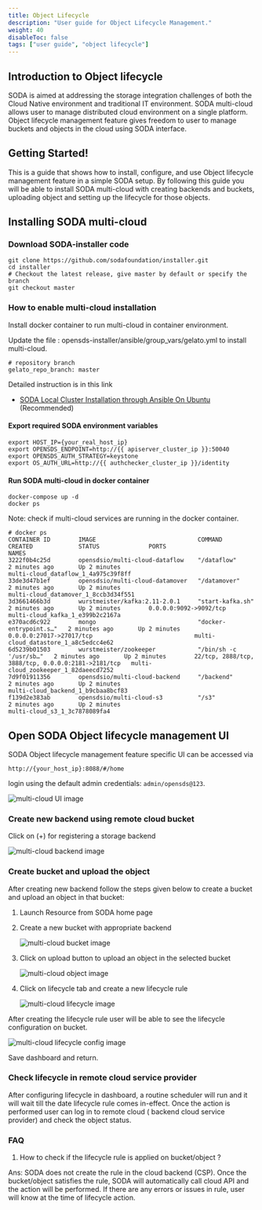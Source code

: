 ```yaml
---
title: Object Lifecycle
description: "User guide for Object Lifecycle Management."
weight: 40
disableToc: false
tags: ["user guide", "object lifecycle"] 
---
```


## Introduction to Object lifecycle
SODA is aimed at addressing the storage integration challenges of both the Cloud Native environment and traditional IT environment. SODA multi-cloud allows user to manage distributed cloud environment on a single platform. Object lifecycle management feature gives freedom to user to manage buckets and objects in the cloud using SODA interface.

## Getting Started!
This is a guide that shows how to install, configure, and use Object lifecycle management feature in a simple SODA setup.
By following this guide you will be able to install SODA multi-cloud with creating backends and buckets, uploading object and setting up the lifecycle for those objects.

## Installing SODA multi-cloud

### Download SODA-installer code

```cassandraql
git clone https://github.com/sodafoundation/installer.git
cd installer
# Checkout the latest release, give master by default or specify the branch 
git checkout master
```

### How to enable multi-cloud installation
  
Install docker container to run multi-cloud in container environment.
 
Update the file : opensds-installer/ansible/group_vars/gelato.yml to install multi-cloud.
```cassandraql
# repository branch
gelato_repo_branch: master
```
Detailed instruction is in this link

- [SODA Local Cluster Installation through Ansible On Ubuntu](https://github.com/opensds/opensds/wiki/OpenSDS-Cluster-Installation-through-Ansible) (Recommended)

#### Export required SODA  environment variables
```
export HOST_IP={your_real_host_ip}
export OPENSDS_ENDPOINT=http://{{ apiserver_cluster_ip }}:50040
export OPENSDS_AUTH_STRATEGY=keystone
export OS_AUTH_URL=http://{{ authchecker_cluster_ip }}/identity
```
#### Run SODA multi-cloud in docker container
```
docker-compose up -d
docker ps 
   ```
Note: check if multi-cloud services are running in the docker container.
```cassandraql
# docker ps
CONTAINER ID        IMAGE                             COMMAND                  CREATED             STATUS              PORTS                                                NAMES
3222f0b4c25d        opensdsio/multi-cloud-dataflow    "/dataflow"              2 minutes ago       Up 2 minutes                                                             multi-cloud_dataflow_1_4a975c39f8ff
33de3d47b1ef        opensdsio/multi-cloud-datamover   "/datamover"             2 minutes ago       Up 2 minutes                                                             multi-cloud_datamover_1_8ccb3d34f551
3d3661466b3d        wurstmeister/kafka:2.11-2.0.1     "start-kafka.sh"         2 minutes ago       Up 2 minutes        0.0.0.0:9092->9092/tcp                               multi-cloud_kafka_1_e399b2c2167a
e370acd6c922        mongo                             "docker-entrypoint.s…"   2 minutes ago       Up 2 minutes        0.0.0.0:27017->27017/tcp                             multi-cloud_datastore_1_a8c5edcc4e62
6d5239b01503        wurstmeister/zookeeper            "/bin/sh -c '/usr/sb…"   2 minutes ago       Up 2 minutes        22/tcp, 2888/tcp, 3888/tcp, 0.0.0.0:2181->2181/tcp   multi-cloud_zookeeper_1_82daeecd7252
7d9f01911356        opensdsio/multi-cloud-backend     "/backend"               2 minutes ago       Up 2 minutes                                                             multi-cloud_backend_1_b9cbaa8bcf83
f139d2e383ab        opensdsio/multi-cloud-s3          "/s3"                    2 minutes ago       Up 2 minutes                                                             multi-cloud_s3_1_3c7878089fa4
```

## Open SODA Object lifecycle management UI

SODA Object lifecycle management feature specific UI can be accessed via

`http://{your_host_ip}:8088/#/home`

login  using the default admin credentials: `admin/opensds@123`. 

![multi-cloud UI image  ](opensds_home.PNG?raw=true)

### Create  new backend  using remote cloud bucket
Click on (+) for registering a storage backend

![multi-cloud backend image  ](opensds_backend.PNG?raw=true)

### Create bucket and upload the object
After creating new backend follow the steps given below to create a bucket and upload an object in that bucket:
1. Launch Resource from SODA home page

2. Create a new bucket with appropriate backend

	![multi-cloud bucket image  ](opensds_bucket.PNG?raw=true)
3. Click on upload button to upload an object in the selected bucket

	![multi-cloud object image  ](opensds_object.PNG?raw=true)
4. Click on lifecycle tab and create a new lifecycle rule

	![multi-cloud lifecycle image  ](opensds_lifecycle.PNG?raw=true)

After creating the lifecycle rule user will be able to see the lifecycle configuration on bucket.

![multi-cloud lifecycle config image  ](opensds_lifecycle_config.PNG?raw=true)

Save dashboard and return.
### Check lifecycle in remote cloud service provider
After configuring lifecycle in dashboard, a routine scheduler will run and it will wait till the date lifecycle rule comes in-effect. Once the action is performed user can log in to remote cloud ( backend cloud service provider) and check the object status.

### FAQ
1. How to check if the lifecycle rule is applied on bucket/object ?

Ans: 
SODA does not create the rule in the cloud backend (CSP). Once the bucket/object satisfies the rule, SODA will automatically call cloud API and the action will be performed. If there are any errors or issues in rule, user will know at the time of lifecycle action.
